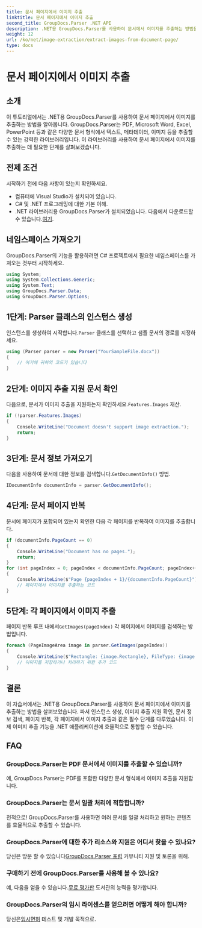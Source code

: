 ```yaml
---
title: 문서 페이지에서 이미지 추출
linktitle: 문서 페이지에서 이미지 추출
second_title: GroupDocs.Parser .NET API
description: .NET용 GroupDocs.Parser를 사용하여 문서에서 이미지를 추출하는 방법을 알아보세요. 문서 처리 능력을 향상시켜 보세요.
weight: 12
url: /ko/net/image-extraction/extract-images-from-document-page/
type: docs
---
```

# 문서 페이지에서 이미지 추출

## 소개
이 튜토리얼에서는 .NET용 GroupDocs.Parser를 사용하여 문서 페이지에서 이미지를 추출하는 방법을 알아봅니다. GroupDocs.Parser는 PDF, Microsoft Word, Excel, PowerPoint 등과 같은 다양한 문서 형식에서 텍스트, 메타데이터, 이미지 등을 추출할 수 있는 강력한 라이브러리입니다. 이 라이브러리를 사용하여 문서 페이지에서 이미지를 추출하는 데 필요한 단계를 살펴보겠습니다.
## 전제 조건
시작하기 전에 다음 사항이 있는지 확인하세요.
- 컴퓨터에 Visual Studio가 설치되어 있습니다.
- C# 및 .NET 프로그래밍에 대한 기본 이해.
- .NET 라이브러리용 GroupDocs.Parser가 설치되었습니다. 다음에서 다운로드할 수 있습니다.[여기](https://releases.groupdocs.com/parser/net/).

## 네임스페이스 가져오기
GroupDocs.Parser의 기능을 활용하려면 C# 프로젝트에서 필요한 네임스페이스를 가져오는 것부터 시작하세요.
```csharp
using System;
using System.Collections.Generic;
using System.Text;
using GroupDocs.Parser.Data;
using GroupDocs.Parser.Options;
```
## 1단계: Parser 클래스의 인스턴스 생성
 인스턴스를 생성하여 시작합니다.`Parser` 클래스를 선택하고 샘플 문서의 경로를 지정하세요.
```csharp
using (Parser parser = new Parser("YourSampleFile.docx"))
{
    // 여기에 귀하의 코드가 있습니다
}
```
## 2단계: 이미지 추출 지원 문서 확인
 다음으로, 문서가 이미지 추출을 지원하는지 확인하세요.`Features.Images` 재산.
```csharp
if (!parser.Features.Images)
{
    Console.WriteLine("Document doesn't support image extraction.");
    return;
}
```
## 3단계: 문서 정보 가져오기
 다음을 사용하여 문서에 대한 정보를 검색합니다.`GetDocumentInfo()` 방법.
```csharp
IDocumentInfo documentInfo = parser.GetDocumentInfo();
```
## 4단계: 문서 페이지 반복
문서에 페이지가 포함되어 있는지 확인한 다음 각 페이지를 반복하여 이미지를 추출합니다.
```csharp
if (documentInfo.PageCount == 0)
{
    Console.WriteLine("Document has no pages.");
    return;
}
for (int pageIndex = 0; pageIndex < documentInfo.PageCount; pageIndex++)
{
    Console.WriteLine($"Page {pageIndex + 1}/{documentInfo.PageCount}");
    // 페이지에서 이미지를 추출하는 코드
}
```
## 5단계: 각 페이지에서 이미지 추출
 페이지 반복 루프 내에서`GetImages(pageIndex)` 각 페이지에서 이미지를 검색하는 방법입니다.
```csharp
foreach (PageImageArea image in parser.GetImages(pageIndex))
{
    Console.WriteLine($"Rectangle: {image.Rectangle}, FileType: {image.FileType}");
    // 이미지를 저장하거나 처리하기 위한 추가 코드
}
```

## 결론
이 자습서에서는 .NET용 GroupDocs.Parser를 사용하여 문서 페이지에서 이미지를 추출하는 방법을 살펴보았습니다. 파서 인스턴스 생성, 이미지 추출 지원 확인, 문서 정보 검색, 페이지 반복, 각 페이지에서 이미지 추출과 같은 필수 단계를 다루었습니다. 이제 이미지 추출 기능을 .NET 애플리케이션에 효율적으로 통합할 수 있습니다.

## FAQ
### GroupDocs.Parser는 PDF 문서에서 이미지를 추출할 수 있습니까?
예, GroupDocs.Parser는 PDF를 포함한 다양한 문서 형식에서 이미지 추출을 지원합니다.
### GroupDocs.Parser는 문서 일괄 처리에 적합합니까?
전적으로! GroupDocs.Parser를 사용하면 여러 문서를 일괄 처리하고 원하는 콘텐츠를 효율적으로 추출할 수 있습니다.
### GroupDocs.Parser에 대한 추가 리소스와 지원은 어디서 찾을 수 있나요?
 당신은 방문 할 수 있습니다[GroupDocs.Parser 포럼](https://forum.groupdocs.com/c/parser/17) 커뮤니티 지원 및 토론을 위해.
### 구매하기 전에 GroupDocs.Parser를 사용해 볼 수 있나요?
 예, 다음을 얻을 수 있습니다.[무료 평가판](https://releases.groupdocs.com/) 도서관의 능력을 평가합니다.
### GroupDocs.Parser의 임시 라이센스를 얻으려면 어떻게 해야 합니까?
 당신은[임시면허](https://purchase.groupdocs.com/temporary-license/) 테스트 및 개발 목적으로.